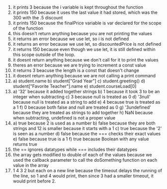 1. it prints 3 because the i variable is kept throughout the function
2. it prints 150 because it uses the last value it had stored, which was the 300 with the .5 discount
3. it prints 150 because the finalPrice variable is var declared for the scope of the function
4. this doesn't return anything because you are not printing the values
5. it returns an error because we use let, so i is not defined
6. it returns an error because we use let, so discountedPrice is not defined
7. it returns 150 because even though we use let, it is still defined within this scope outside of the loop.
8. it doesnt return anything because we don't call for it to print the values
9. theres an error because we are trying to increment a const value
10. it returns 3 beacuse the length is a const that doesn't change
11. it doesnt return anything because we are not calling a print command
12. a) student.name
    b) student["Grad Year"]
    c) student.greeting()
    d) student["Favorite Teacher"].name
    e) student.courseLoad[0]
13. a) '32' because it added together strings
    b) 1 because it took 3 to be an integer when subtracting
    c) 3 because null is treated as 0
    d) '3null' because null is treated as a string to add
    e) 4 because true is treated as a 1
    f) 0 because both false and null are treated as 0
    g) '3undefined' because they are treated as strings to add together
    h) NaN because when subtracting, undefined is not a proper value
14. a) true because 2 is used as a number
    b) false because they are both strings and 12 is smaller because it starts with a 1
    c) true because the '2' is seen as a number
    d) false because the === checks their exact values
    e) false because true is a 1
    f) true because Boolean with any value returns true
15. the == ignores datatypes while === includes their datatypes
17. the array gets modified to double of each of the values because we used the callback parameter to call the doSomething function on each value in the array
19. 1 4 3 2 but each on a new line because the timeout delays the running of the line, so 1 and 4 would print, then since 3 had a smaller timeout, it would print before 2.
